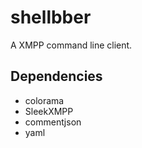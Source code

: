 # shellbber

A XMPP command line client.

## Dependencies ##

* colorama
* SleekXMPP
* commentjson
* yaml

